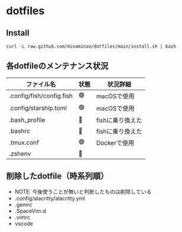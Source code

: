 # dotfiles

## Install
```
curl -L raw.github.com/minaminao/dotfiles/main/install.sh | bash
```

## 各dotfileのメンテナンス状況

| ファイル名               | 状態 | 状況詳細             |
| ------------------------ | ---- | -------------------- |
| .config/fish/config.fish | 🟢    | macOSで使用          |
| .config/starship.toml    | 🟢    | macOSで使用          |
| .bash_profile            | 🔴    | fishに乗り換えた     |
| .bashrc                  | 🔴    | fishに乗り換えた     |
| .tmux.conf               | 🟢    | Dockerで使用         |
| .zshenv                  | 🔴    |                      |

## 削除したdotfile（時系列順）
- NOTE: 今後使うことが無いと判断したものは削除している
- .config/alacritty/alacritty.yml
- .gemrc
- .SpaceVim.d
- .vimrc
- vscode